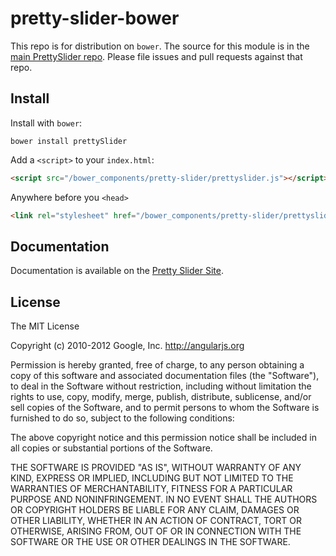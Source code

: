 # pretty-slider-bower

This repo is for distribution on `bower`. The source for this module is in the
[main PrettySlider repo](https://github.com/usmakestwo/angular-slider).
Please file issues and pull requests against that repo.

## Install

Install with `bower`:

```shell
bower install prettySlider
```

Add a `<script>` to your `index.html`:

```html
<script src="/bower_components/pretty-slider/prettyslider.js"></script>
```

Anywhere before you `<head>`
```html
<link rel="stylesheet" href="/bower_components/pretty-slider/prettyslider.css">
```

## Documentation

Documentation is available on the
[Pretty Slider Site](#).

## License

The MIT License

Copyright (c) 2010-2012 Google, Inc. http://angularjs.org

Permission is hereby granted, free of charge, to any person obtaining a copy
of this software and associated documentation files (the "Software"), to deal
in the Software without restriction, including without limitation the rights
to use, copy, modify, merge, publish, distribute, sublicense, and/or sell
copies of the Software, and to permit persons to whom the Software is
furnished to do so, subject to the following conditions:

The above copyright notice and this permission notice shall be included in
all copies or substantial portions of the Software.

THE SOFTWARE IS PROVIDED "AS IS", WITHOUT WARRANTY OF ANY KIND, EXPRESS OR
IMPLIED, INCLUDING BUT NOT LIMITED TO THE WARRANTIES OF MERCHANTABILITY,
FITNESS FOR A PARTICULAR PURPOSE AND NONINFRINGEMENT. IN NO EVENT SHALL THE
AUTHORS OR COPYRIGHT HOLDERS BE LIABLE FOR ANY CLAIM, DAMAGES OR OTHER
LIABILITY, WHETHER IN AN ACTION OF CONTRACT, TORT OR OTHERWISE, ARISING FROM,
OUT OF OR IN CONNECTION WITH THE SOFTWARE OR THE USE OR OTHER DEALINGS IN
THE SOFTWARE.
